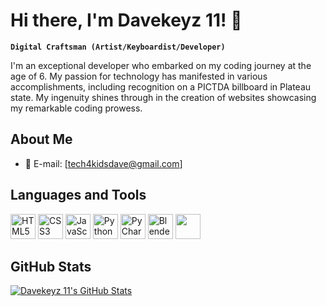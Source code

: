 # Hi there, I'm Davekeyz 11! 👋
**`Digital Craftsman (Artist/Keyboardist/Developer)`**

I'm an exceptional developer who embarked on my coding journey at the age of 6. My passion for technology has manifested in various accomplishments, including recognition on a PICTDA billboard in Plateau state. My ingenuity shines through in the creation of websites showcasing my remarkable coding prowess.

## About Me
- 📧 E-mail: [tech4kidsdave@gmail.com]


## Languages and Tools
<p>
    <img src="https://img.icons8.com/color/48/000000/html-5.png" alt="HTML5" width="40" height="40"/>
    <img src="https://img.icons8.com/color/48/000000/css3.png" alt="CSS3" width="40" height="40"/>
    <img src="https://img.icons8.com/color/48/000000/javascript.png" alt="JavaScript" width="40" height="40"/>
    <img src="https://img.icons8.com/color/48/000000/python.png" alt="Python" width="40" height="40"/>
    <img src="https://img.icons8.com/color/48/000000/pycharm.png" alt="PyCharm" width="40" height="40"/>
    <img src="https://img.icons8.com/color/48/000000/blender-3d.png" alt="Blender" width="40" height="40"/>
    <img src="https://img.icons8.com/color/48/000000/git.png" width="40" height="40"/>
</p>

## GitHub Stats
[![Davekeyz 11's GitHub Stats](https://github-readme-stats.vercel.app/api?username=Davekeyz11&show_icons=true&theme=radical)](https://github.com/Davekeyz11)

